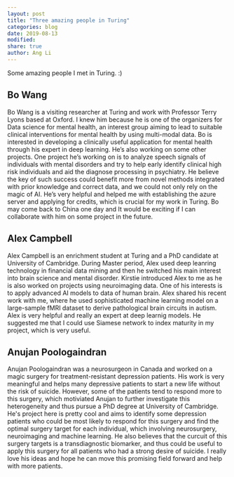```yaml
---
layout: post
title: "Three amazing people in Turing"
categories: blog
date: 2019-08-13
modified:
share: true
author: Ang Li
---
```


Some amazing people I met in Turing. :)

## Bo Wang

Bo Wang is a visiting researcher at Turing and work with Professor Terry Lyons based at Oxford. 
I knew him because he is one of the organizers for Data science for mental health, an interest group aiming
to lead to suitable clinical interventions for mental health by using multi-modal data. Bo is interested in 
developing a clinically useful application for mental health through his expert in deep learning. He’s also working 
on some other projects. One project he’s working on is to analyze speech signals of individuals with mental 
disorders and try to help early identify clinical high risk individuals and aid the diagnose processing in 
psychiatry. He believe the key of such success could benefit more from novel methods integrated with prior 
knowledge and correct data, and we could not only rely on the magic of AI. He’s very helpful and helped me 
with establishing the azure server and applying for credits, which is crucial for my work in Turing. Bo may 
come back to China one day and It would be exciting if I can collaborate with him on some project in the future. 

## Alex Campbell
Alex Campbell is an enrichment student at Turing and a PhD candidate at University of Cambridge. During Master 
period, Alex used deep leanring technology in financial data mining and then he switched his main interest into
brain science and mental disorder. Kirstie introduced Alex to me as he is also worked on projects using neuroimaging 
data. One of his interests is to apply advanced AI models to data of human brain. Alex shared his recent work with me, 
where he used sophisticated machine learning model on a large-sample fMRI dataset to derive pathological brain circuits 
in autism. Alex is very helpful and really an expert at deep learnig models. He suggested me that I could use Siamese 
network to index maturity in my project, which is very useful. 

## Anujan Poologaindran

Anujan Poologaindran was a neurosurgeon in Canada and worked on a magic surgery for treatment-resistant depression 
patients. His work is very meaningful and helps many depressive patients to start a new life without the risk of 
suicide. However, some of the patients tend to respond more to this surgery, which motiviated Anujan to further 
investigate this heterogeneity and thus pursue a PhD degree at University of Cambridge. He's project here is pretty 
cool and aims to identify some depression patients who could be most likely to respond for this surgery and find the 
optimal surgery target for each individual, which involving neurosurgery, neuroimaging and machine learning. He also 
believes that the curcuit of this surgery targets is a transdiagnostic biomarker, and thus could be useful to apply 
this surgery for all patients who had a strong desire of suicide. I really love his ideas and hope he can move this 
promising field forward and help with more patients. 
